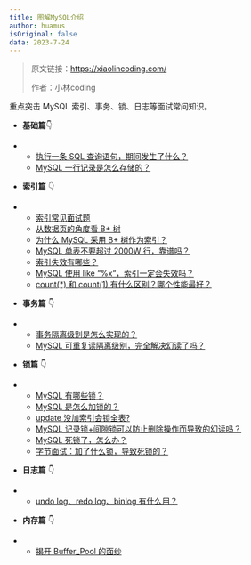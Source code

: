```yaml
---
title: 图解MySQL介绍
author: huamus
isOriginal: false
data: 2023-7-24
---
```


> 原文链接：https://xiaolincoding.com/
>
> 作者：小林coding

重点突击 MySQL 索引、事务、锁、日志等面试常问知识。

- **基础篇**👇

- - [执行一条 SQL 查询语句，期间发生了什么？](https://xiaolincoding.com/mysql/base/how_select.html)
  - [MySQL 一行记录是怎么存储的？](https://xiaolincoding.com/mysql/base/row_format.html)

- **索引篇** 👇

- - [索引常见面试题](https://xiaolincoding.com/mysql/index/index_interview.html)
  - [从数据页的角度看 B+ 树](https://xiaolincoding.com/mysql/index/page.html)
  - [为什么 MySQL 采用 B+ 树作为索引？](https://xiaolincoding.com/mysql/index/why_index_chose_bpuls_tree.html)
  - [MySQL 单表不要超过 2000W 行，靠谱吗？](https://xiaolincoding.com/mysql/index/2000w.html)
  - [索引失效有哪些？](https://xiaolincoding.com/mysql/index/index_lose.html)
  - [MySQL 使用 like “%x“，索引一定会失效吗？](https://xiaolincoding.com/mysql/index/index_issue.html)
  - [count(*) 和 count(1) 有什么区别？哪个性能最好？](https://xiaolincoding.com/mysql/index/count.html)

- **事务篇** 👇

- - [事务隔离级别是怎么实现的？](https://xiaolincoding.com/mysql/transaction/mvcc.html)
  - [MySQL 可重复读隔离级别，完全解决幻读了吗？](https://xiaolincoding.com/mysql/transaction/phantom.html)

- **锁篇** 👇

- - [MySQL 有哪些锁？](https://xiaolincoding.com/mysql/lock/mysql_lock.html)
  - [MySQL 是怎么加锁的？](https://xiaolincoding.com/mysql/lock/how_to_lock.html)
  - [update 没加索引会锁全表?](https://xiaolincoding.com/mysql/lock/update_index.html)
  - [MySQL 记录锁+间隙锁可以防止删除操作而导致的幻读吗？](https://xiaolincoding.com/mysql/lock/lock_phantom.html)
  - [MySQL 死锁了，怎么办？](https://xiaolincoding.com/mysql/lock/deadlock.html)
  - [字节面试：加了什么锁，导致死锁的？](https://xiaolincoding.com/mysql/lock/show_lock.html)

- **日志篇** 👇

- - [undo log、redo log、binlog 有什么用？](https://xiaolincoding.com/mysql/log/how_update.html)

- **内存篇** 👇

- - [揭开 Buffer_Pool 的面纱](https://xiaolincoding.com/mysql/buffer_pool/buffer_pool.html)